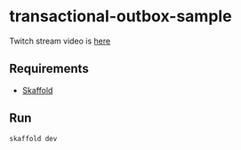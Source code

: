 # transactional-outbox-sample
Twitch stream video is [here](https://www.youtube.com/watch?v=D6sIzOt7ONA&lc=UgzmD2vym0jFmzEAAP54AaABAg)

## Requirements
- [Skaffold](https://skaffold.dev/)

## Run
`skaffold dev`
